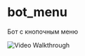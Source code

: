 # bot_menu
Бот с кнопочным меню


<img src='https://i.imgur.com/WRRTxTI.gif' title='Video Walkthrough' width='' alt='Video Walkthrough' />
